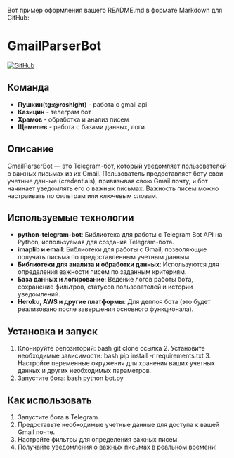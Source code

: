 Вот пример оформления вашего README.md в формате Markdown для GitHub:

# GmailParserBot

[![GitHub](https://img.shields.io/badge/GitHub-Repo-blue)](ссылка)

## Команда

- **Пушкин(tg:@roshlght)** - работа с gmail api
- **Казицин** - телеграм бот
- **Храмов** - обработка и анализ писем
- **Щемелев** - работа с базами данных, логи

## Описание

GmailParserBot — это Telegram-бот, который уведомляет пользователей о важных письмах из их Gmail. Пользователь предоставляет боту свои учетные данные (credentials), привязывая свою Gmail почту, и бот начинает уведомлять его о важных письмах. Важность писем можно настраивать по фильтрам или ключевым словам.

## Используемые технологии

- **python-telegram-bot**: Библиотека для работы с Telegram Bot API на Python, используемая для создания Telegram-бота.
- **imaplib и email**: Библиотеки для работы с Gmail, позволяющие получать письма по предоставленным учетным данным.
- **Библиотеки для анализа и обработки данных**: Используются для определения важности писем по заданным критериям.
- **База данных и логирование**: Ведение логов работы бота, сохранение фильтров, статусов пользователей и истории уведомлений.
- **Heroku, AWS и другие платформы**: Для деплоя бота (это будет реализовано после завершения основного функционала).

## Установка и запуск

1. Клонируйте репозиторий:
   bash
   git clone ссылка
   2. Установите необходимые зависимости:
   bash
   pip install -r requirements.txt
   3. Настройте переменные окружения для хранения ваших учетных данных и других необходимых параметров.
4. Запустите бота:
   bash
   python bot.py
   
## Как использовать

1. Запустите бота в Telegram.
2. Предоставьте необходимые учетные данные для доступа к вашей Gmail почте.
3. Настройте фильтры для определения важных писем.
4. Получайте уведомления о важных письмах в реальном времени!
